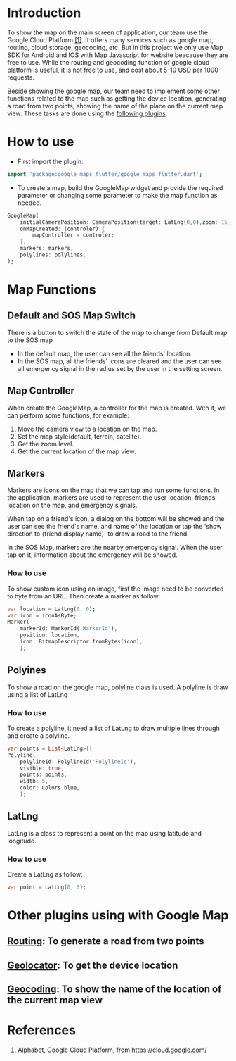 # Introduction

To show the map on the main screen of application, our team use the Google Cloud Platform [[1]](https://cloud.google.com/). It offers many services such as google map, routing, cloud storage, geocoding, etc. But in this project we only use Map SDK for Android and IOS with Map Javascript for website beacause they are free to use. While the routing and geocoding function of google cloud platform is useful, it is not free to use, and cost about 5-10 USD per 1000 requests.

Beside showing the google map, our team need to implement some other functions related to the map such as getting the device location, generating a road from two points, showing the name of the place on the current map view. These tasks are done using the [following plugins](#other-plugins-using-with-google-map).

# How to use

- First import the plugin:

```dart
import 'package:google_maps_flutter/google_maps_flutter.dart';
```

- To create a map, build the GoogleMap widget and provide the required parameter or changing some parameter to make the map function as needed.

```dart
GoogleMap(
    initialCameraPosition: CameraPosition(target: LatLng(0,0),zoom: 15),
    onMapCreated: (controler) {
        mapController = controler;
    },
    markers: markers,
    polylines: polylines,
);
```

# Map Functions

## Default and SOS Map Switch

There is a button to switch the state of the map to change from Default map to the SOS map

- In the default map, the user can see all the friends' location.
- In the SOS map, all the friends' icons are cleared and the user can see all emergency signal in the radius set by the user in the setting screen.

## Map Controller

When create the GoogleMap, a controller for the map is created. With it, we can perform some functions, for example:

1. Move the camera view to a location on the map.
2. Set the map style(default, terrain, satelite).
3. Get the zoom level.
4. Get the current location of the map view.

## Markers

Markers are icons on the map that we can tap and run some functions. In the application, markers are used to represent the user location, friends' location on the map, and emergency signals.

When tap on a friend's icon, a dialog on the bottom will be showed and the user can see the friend's name, and name of the location or tap the 'show direction to {friend display name}' to draw a road to the friend.

In the SOS Map, markers are the nearby emergency signal. When the user tap on it, information about the emergency will be showed.

### How to use

To show custom icon using an image, first the image need to be converted to byte from an URL. Then create a marker as follow:

```dart
var location = LatLng(0, 0);
var icon = iconAsByte;
Marker(
    markerId: MarkerId('MarkerId'),
    position: location,
    icon: BitmapDescriptor.fromBytes(icon),
    );
```

## Polyines

To show a road on the google map, polyline class is used. A polyline is draw using a list of LatLng

### How to use

To create a polyline, it need a list of LatLng to draw multiple lines through and create a polyline.

```dart
var points = List<LatLng>{}
Polyline(
    polylineId: PolylineId('PolylineId'),
    visible: true,
    points: points,
    width: 5,
    color: Colors.blue,
    );
```

## LatLng

LatLng is a class to represent a point on the map using latitude and longitude.

### How to use

Create a LatLng as follow:

```dart
var point = LatLng(0, 0);
```

# Other plugins using with Google Map

## [Routing](./osrm_routing.md): To generate a road from two points

## [Geolocator](./location.md): To get the device location

## [Geocoding](./geocoding.md): To show the name of the location of the current map view

# References

1. Alphabet, Google Cloud Platform, from https://cloud.google.com/
